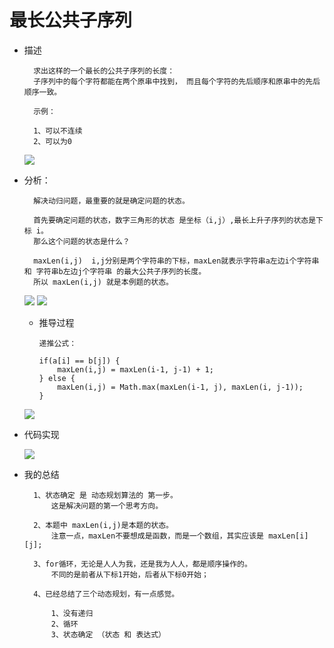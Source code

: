 # 最长公共子序列


- 描述


        求出这样的一个最长的公共子序列的长度：
        子序列中的每个字符都能在两个原串中找到， 而且每个字符的先后顺序和原串中的先后顺序一致。
        
        示例：
        
        1、可以不连续
        2、可以为0
        
  ![](https://github.com/hunzino1/images/blob/master/resources/images/algorithm/dynamic_programming/3%E3%80%81%E6%9C%80%E9%95%BF%E5%85%AC%E5%85%B1%E5%AD%90%E5%BA%8F%E5%88%97/1.png)
  
  
  
- 分析：

    
        解决动归问题，最重要的就是确定问题的状态。
        
        首先要确定问题的状态，数字三角形的状态 是坐标（i,j）,最长上升子序列的状态是下标 i。
        那么这个问题的状态是什么？
        
        maxLen(i,j)  i,j分别是两个字符串的下标，maxLen就表示字符串a左边i个字符串 和 字符串b左边j个字符串 的最大公共子序列的长度。
        所以 maxLen(i,j) 就是本例题的状态。
        
  ![](https://github.com/hunzino1/images/blob/master/resources/images/algorithm/dynamic_programming/3%E3%80%81%E6%9C%80%E9%95%BF%E5%85%AC%E5%85%B1%E5%AD%90%E5%BA%8F%E5%88%97/2.png)
  ![](https://github.com/hunzino1/images/blob/master/resources/images/algorithm/dynamic_programming/3%E3%80%81%E6%9C%80%E9%95%BF%E5%85%AC%E5%85%B1%E5%AD%90%E5%BA%8F%E5%88%97/3.png)
  
  
  - 推导过程
  
  
        递推公式：
        
        if(a[i] == b[j]) {
            maxLen(i,j) = maxLen(i-1, j-1) + 1;
        } else {
            maxLen(i,j) = Math.max(maxLen(i-1, j), maxLen(i, j-1));
        }
        
  ![](https://github.com/hunzino1/images/blob/master/resources/images/algorithm/dynamic_programming/3%E3%80%81%E6%9C%80%E9%95%BF%E5%85%AC%E5%85%B1%E5%AD%90%E5%BA%8F%E5%88%97/4.png)
        
        
- 代码实现

    
    
  ![](https://github.com/hunzino1/images/blob/master/resources/images/algorithm/dynamic_programming/3%E3%80%81%E6%9C%80%E9%95%BF%E5%85%AC%E5%85%B1%E5%AD%90%E5%BA%8F%E5%88%97/5.png)
  
  
 
- 我的总结


        1、状态确定 是 动态规划算法的 第一步。
            这是解决问题的第一个思考方向。
            
        2、本题中 maxLen(i,j)是本题的状态。
            注意一点，maxLen不要想成是函数，而是一个数组，其实应该是 maxLen[i][j];
            
        3、for循环，无论是人人为我，还是我为人人，都是顺序操作的。
            不同的是前者从下标1开始，后者从下标0开始；
            
        4、已经总结了三个动态规划，有一点感觉。
        
            1、没有递归
            2、循环
            3、状态确定 （状态 和 表达式）
